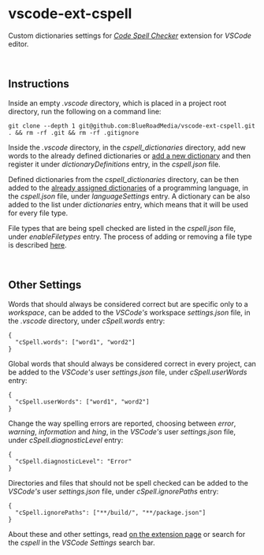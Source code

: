 # vscode-ext-cspell

Custom dictionaries settings for [_Code Spell Checker_](https://marketplace.visualstudio.com/items?itemName=streetsidesoftware.code-spell-checker) extension for _VSCode_ editor.

<br>

## Instructions

Inside an empty _.vscode_ directory, which is placed in a project root directory, run the following on a command line:

    git clone --depth 1 git@github.com:BlueRoadMedia/vscode-ext-cspell.git . && rm -rf .git && rm -rf .gitignore

Inside the _.vscode_ directory, in the _cspell_dictionaries_ directory, add new words to the already defined dictionaries or [add a new dictionary](https://marketplace.visualstudio.com/items?itemName=streetsidesoftware.code-spell-checker#project-workspace-dictionary-using-cspell.json) and then register it under _dictionaryDefinitions_ entry, in the _cspell.json_ file.

Defined dictionaries from the _cspell_dictionaries_ directory, can be then added to the [already assigned dictionaries](https://marketplace.visualstudio.com/items?itemName=streetsidesoftware.code-spell-checker#dictionaries) of a programming language, in the _cspell.json_ file, under _languageSettings_ entry. A dictionary can be also added to the list under _dictionaries_ entry, which means that it will be used for every file type.

File types that are being spell checked are listed in the _cspell.json_ file, under _enableFiletypes_ entry. The process of adding or removing a file type is described [here](https://marketplace.visualstudio.com/items?itemName=streetsidesoftware.code-spell-checker#enable-disable-file-types).

<br>

## Other Settings

Words that should always be considered correct but are specific only to a _workspace_, can be added to the _VSCode's_ workspace _settings.json_ file, in the _.vscode_ directory, under _cSpell.words_ entry:

```
{
  "cSpell.words": ["word1", "word2"]
}
```

Global words that should always be considered correct in every project, can be added to the _VSCode's_ user _settings.json_ file, under _cSpell.userWords_ entry:

```
{
  "cSpell.userWords": ["word1", "word2"]
}
```

Change the way spelling errors are reported, choosing between _error_, _warning_, _information_ and _hing_, in the _VSCode's_ user _settings.json_ file, under _cSpell.diagnosticLevel_ entry:

```
{
  "cSpell.diagnosticLevel": "Error"
}
```

Directories and files that should not be spell checked can be added to the _VSCode's_ user _settings.json_ file, under _cSpell.ignorePaths_ entry:

```
{
  "cSpell.ignorePaths": ["**/build/", "**/package.json"]
}
```

About these and other settings, read [on the extension page](https://marketplace.visualstudio.com/items?itemName=streetsidesoftware.code-spell-checker) or search for the _cspell_ in the _VSCode_ _Settings_ search bar.
